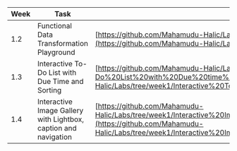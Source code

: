 Week | Task                                                             | Url
--- |------------------------------------------------------------------| ---
1.2 | Functional Data Transformation Playground                        | [https://github.com/Mahamudu-Halic/Labs/tree/week1/Functional%20Data%20Transformation%20Playground](https://github.com/Mahamudu-Halic/Labs/tree/week1/Functional%20Data%20Transformation%20Playground)
1.3 | Interactive To-Do List with Due Time and Sorting                 | [https://github.com/Mahamudu-Halic/Labs/tree/week1/Interactive%20To-Do%20List%20with%20Due%20time%20and%20Sorting](https://github.com/Mahamudu-Halic/Labs/tree/week1/Interactive%20To-Do%20List%20with%20Due%20time%20and%20Sorting)
1.4 | Interactive Image Gallery with Lightbox, caption and navigation  | [https://github.com/Mahamudu-Halic/Labs/tree/week1/Interactive%20Image%20Gallery%20with%20Lightbox%2C%20caption%20and%20navigation](https://github.com/Mahamudu-Halic/Labs/tree/week1/Interactive%20Image%20Gallery%20with%20Lightbox%2C%20caption%20and%20navigation)
